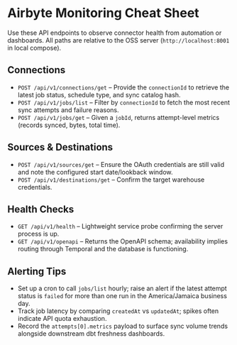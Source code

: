 # Airbyte Monitoring Cheat Sheet

Use these API endpoints to observe connector health from automation or dashboards. All paths are relative to the OSS server (`http://localhost:8001` in local compose).

## Connections

- `POST /api/v1/connections/get` – Provide the `connectionId` to retrieve the latest job status, schedule type, and sync catalog hash.
- `POST /api/v1/jobs/list` – Filter by `connectionId` to fetch the most recent sync attempts and failure reasons.
- `POST /api/v1/jobs/get` – Given a `jobId`, returns attempt-level metrics (records synced, bytes, total time).

## Sources & Destinations

- `POST /api/v1/sources/get` – Ensure the OAuth credentials are still valid and note the configured start date/lookback window.
- `POST /api/v1/destinations/get` – Confirm the target warehouse credentials.

## Health Checks

- `GET /api/v1/health` – Lightweight service probe confirming the server process is up.
- `GET /api/v1/openapi` – Returns the OpenAPI schema; availability implies routing through Temporal and the database is functioning.

## Alerting Tips

- Set up a cron to call `jobs/list` hourly; raise an alert if the latest attempt status is `failed` for more than one run in the America/Jamaica business day.
- Track job latency by comparing `createdAt` vs `updatedAt`; spikes often indicate API quota exhaustion.
- Record the `attempts[0].metrics` payload to surface sync volume trends alongside downstream dbt freshness dashboards.
